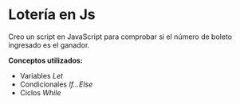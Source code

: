 # Lotería en Js
Creo un script en JavaScript para comprobar si el número de boleto ingresado es el ganador.

**Conceptos utilizados:**
+ Variables *Let*
+ Condicionales *If...Else*
+ Ciclos *While*